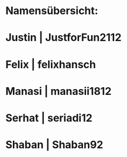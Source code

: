 
# Namensübersicht:
# Justin | JustforFun2112
# Felix | felixhansch
# Manasi | manasii1812
# Serhat | seriadi12
# Shaban | Shaban92
